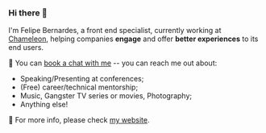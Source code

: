 ### Hi there 👋

I'm Felipe Bernardes, a front end specialist, currently working at [Chameleon](https://trychameleon.com), helping companies **engage** and offer **better experiences** to its end users.

📆 You can [book a chat with me](https://calendly.com/felipebernardes/15min) -- you can reach me out about:
- Speaking/Presenting at conferences;
- (Free) career/technical mentorship;
- Music, Gangster TV series or movies, Photography;
- Anything else!

🔗 For more info, please check [my website](https://felipebernardes.github.io/).
